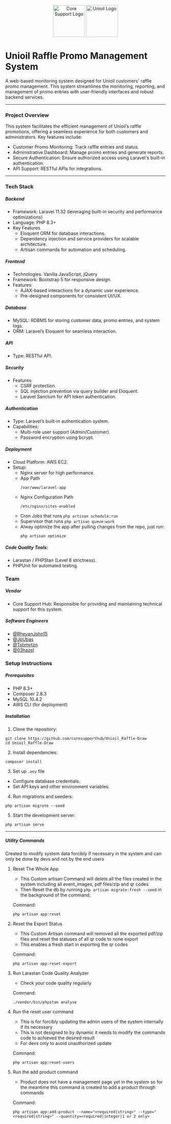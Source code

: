 
<p align="center">
  <img src="public/unioil_images/logo1.png" alt="Core Support Logo" width="100"/>
  <img src="public/unioil_images/unioil.png" alt="Unioil Logo" width="100"/>
</p>

# Unioil Raffle Promo Management System

A web-based monitoring system designed for Unioil customers' raffle promo management. This system streamlines the monitoring, reporting, and management of promo entries with user-friendly interfaces and robust backend services.

---

### Project Overview

This system facilitates the efficient management of Unioil’s raffle promotions, offering a seamless experience for both customers and administrators. Key features include:

- Customer Promo Monitoring: Track raffle entries and status.
- Administrative Dashboard: Manage promo entries and generate reports.
- Secure Authentication: Ensure authorized access using Laravel's built-in authentication.
- API Support: RESTful APIs for integrations.

---

### Tech Stack

##### Backend
- Framework: Laravel 11.32 (leveraging built-in security and performance optimizations)
- Language: PHP 8.3+
- Key Features
    - Eloquent ORM for database interactions.
    - Dependency injection and service providers for scalable architecture.
    - Artisan commands for automation and scheduling.

##### Frontend
- Technologies: Vanilla JavaScript, jQuery
- Framework: Bootstrap 5 for responsive design.
- Features:
    - AJAX-based interactions for a dynamic user experience.
    - Pre-designed components for consistent UI/UX.

##### Database
- MySQL: RDBMS for storing customer data, promo entries, and system logs.
- ORM: Laravel’s Eloquent for seamless interaction.

##### API
- Type: RESTful API.

##### Security
- Features:
    - CSRF protection.
    - SQL injection prevention via query builder and Eloquent.
    - Laravel Sanctum for API token authentication.

##### Authentication
- Type: Laravel’s built-in authentication system.
- Capabilities:
    - Multi-role user support (Admin/Customer).
    - Password encryption using bcrypt.

##### Deployment
- Cloud Platform: AWS EC2.
- Setup:
    - Nginx server for high performance.
    - App Path
        ```
        /var/www/laravel-app
        ```
    - Nginx Configuration Path
        ```
        /etc/nginx/sites-enabled
        ```
    - Cron Jobs that runs `php artisan schedule:run`
    - Supervisor that runs `php artisan queue:work`
    - Alway optimize the app after pulling changes from the repo, just run:
        ```
        php artisan optimize
        ```

##### Code Quality Tools:
- Larastan / PHPStan (Level 8 strictness).
- PHPUnit for automated testing.

### Team

##### Vendor
- Core Support Hub: Responsible for providing and maintaining technical support for this system.

##### Software Engineers
 - [@RheyanJohn15](https://github.com/RheyanJohn15) 
 - [@JpUbas](https://github.com/JpUbas) 
 - [@Tshmytzn](https://github.com/Tshmytzn) 
 - [@03hazel](https://github.com/03hazel) 

### Setup Instructions

##### Prerequisites
- PHP 8.3+
- Composer 2.8.3
- MySQL 10.4.2
- AWS CLI (for deployment)

##### Installation
1. Clone the repository:
```
git clone https://github.com/coresupporthub/Unioil_Raffle-Draw
cd Unioil_Raffle-Draw
```
2. Install dependencies:
```
composer install
```
3. Set up `.env` file
- Configure database credentials.
- Set API keys and other environment variables.
4. Run migrations and seeders:
```
php artisan migrate --seed
```
5. Start the development server:
```
php artisan serve
```

---

##### Utility Commands
Created to modify system data forcibly if necessary in the system and can only be done by devs and not by the end users

1. Reset The Whole App
    - This Custom artisan Command will delete all the files created in the system including all event_images, pdf files/zip and qr codes
    - Then Reset the db by running `php artisan migrate:fresh --seed` in the background of the command;

    Command:
    ```
    php artisan app:reset
    ```

2. Reset the Export Status
    - This Custom Artisan command will removed all the exported pdf/zip files and reset the statuses of all qr code to none export
    - This enables a fresh start in exporting the qr codes

    Command:
    ```
    php artisan app:reset-export
    ```

3. Run Larastan Code Quality Analyzer
    - Check your code quality regularly

    Command:
    ```
    ./vendor/bin/phpstan analyse
    ```

4. Run the reset user command
    - This is for forcibly updating the admin users of the system internally if its necessary
    - This is not designed to by dynamic it needs to modify the commands code to achieved the desired result
    - For devs only to avoid unauthorized update

    Command:
    ```
    php artisan app:reset-users
    ```

5. Run the add product command
    - Product does not have a management page yet in the system so for the meantime this command is created to add a product through commands

    Command:
    ```
    php artisan app:add-product --name="<required|string>" --type="<required|string>" --quantity=<required|integer|1 or 2 only>
    ```

